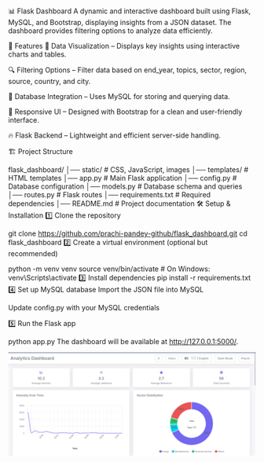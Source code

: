 📊 Flask Dashboard
A dynamic and interactive dashboard built using Flask, MySQL, and Bootstrap, displaying insights from a JSON dataset. The dashboard provides filtering options to analyze data efficiently.

🚀 Features
📌 Data Visualization – Displays key insights using interactive charts and tables.

🔍 Filtering Options – Filter data based on end_year, topics, sector, region, source, country, and city.

📂 Database Integration – Uses MySQL for storing and querying data.

🎨 Responsive UI – Designed with Bootstrap for a clean and user-friendly interface.

🔥 Flask Backend – Lightweight and efficient server-side handling.

🏗️ Project Structure

flask_dashboard/
│── static/          # CSS, JavaScript, images
│── templates/       # HTML templates
│── app.py           # Main Flask application
│── config.py        # Database configuration
│── models.py        # Database schema and queries
│── routes.py        # Flask routes
│── requirements.txt # Required dependencies
│── README.md        # Project documentation
🛠️ Setup & Installation
1️⃣ Clone the repository

git clone https://github.com/prachi-pandey-github/flask_dashboard.git
cd flask_dashboard
2️⃣ Create a virtual environment (optional but recommended)

python -m venv venv
source venv/bin/activate  # On Windows: venv\Scripts\activate
3️⃣ Install dependencies
pip install -r requirements.txt
4️⃣ Set up MySQL database
Import the JSON file into MySQL

Update config.py with your MySQL credentials

5️⃣ Run the Flask app

python app.py
The dashboard will be available at http://127.0.0.1:5000/.

![Dashboard Preview](wp1.PNG)

